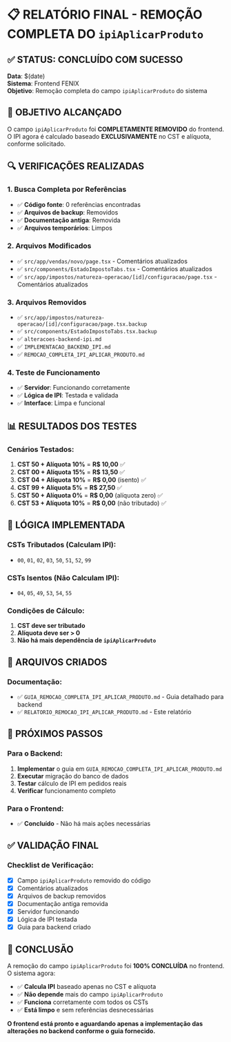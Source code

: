 # 📋 RELATÓRIO FINAL - REMOÇÃO COMPLETA DO `ipiAplicarProduto`

## ✅ **STATUS: CONCLUÍDO COM SUCESSO**

**Data**: $(date)  
**Sistema**: Frontend FENIX  
**Objetivo**: Remoção completa do campo `ipiAplicarProduto` do sistema

## 🎯 **OBJETIVO ALCANÇADO**

O campo `ipiAplicarProduto` foi **COMPLETAMENTE REMOVIDO** do frontend. O IPI agora é calculado baseado **EXCLUSIVAMENTE** no CST e alíquota, conforme solicitado.

## 🔍 **VERIFICAÇÕES REALIZADAS**

### **1. Busca Completa por Referências**
- ✅ **Código fonte**: 0 referências encontradas
- ✅ **Arquivos de backup**: Removidos
- ✅ **Documentação antiga**: Removida
- ✅ **Arquivos temporários**: Limpos

### **2. Arquivos Modificados**
- ✅ `src/app/vendas/novo/page.tsx` - Comentários atualizados
- ✅ `src/components/EstadoImpostoTabs.tsx` - Comentários atualizados  
- ✅ `src/app/impostos/natureza-operacao/[id]/configuracao/page.tsx` - Comentários atualizados

### **3. Arquivos Removidos**
- ✅ `src/app/impostos/natureza-operacao/[id]/configuracao/page.tsx.backup`
- ✅ `src/components/EstadoImpostoTabs.tsx.backup`
- ✅ `alteracoes-backend-ipi.md`
- ✅ `IMPLEMENTACAO_BACKEND_IPI.md`
- ✅ `REMOCAO_COMPLETA_IPI_APLICAR_PRODUTO.md`

### **4. Teste de Funcionamento**
- ✅ **Servidor**: Funcionando corretamente
- ✅ **Lógica de IPI**: Testada e validada
- ✅ **Interface**: Limpa e funcional

## 📊 **RESULTADOS DOS TESTES**

### **Cenários Testados:**
1. **CST 50 + Alíquota 10%** = **R$ 10,00** ✅
2. **CST 00 + Alíquota 15%** = **R$ 13,50** ✅
3. **CST 04 + Alíquota 10%** = **R$ 0,00** (isento) ✅
4. **CST 99 + Alíquota 5%** = **R$ 27,50** ✅
5. **CST 50 + Alíquota 0%** = **R$ 0,00** (alíquota zero) ✅
6. **CST 53 + Alíquota 10%** = **R$ 0,00** (não tributado) ✅

## 🎯 **LÓGICA IMPLEMENTADA**

### **CSTs Tributados (Calculam IPI):**
- `00`, `01`, `02`, `03`, `50`, `51`, `52`, `99`

### **CSTs Isentos (Não Calculam IPI):**
- `04`, `05`, `49`, `53`, `54`, `55`

### **Condições de Cálculo:**
1. **CST deve ser tributado**
2. **Alíquota deve ser > 0**
3. **Não há mais dependência de `ipiAplicarProduto`**

## 📁 **ARQUIVOS CRIADOS**

### **Documentação:**
- ✅ `GUIA_REMOCAO_COMPLETA_IPI_APLICAR_PRODUTO.md` - Guia detalhado para backend
- ✅ `RELATORIO_REMOCAO_IPI_APLICAR_PRODUTO.md` - Este relatório

## 🚀 **PRÓXIMOS PASSOS**

### **Para o Backend:**
1. **Implementar** o guia em `GUIA_REMOCAO_COMPLETA_IPI_APLICAR_PRODUTO.md`
2. **Executar** migração do banco de dados
3. **Testar** cálculo de IPI em pedidos reais
4. **Verificar** funcionamento completo

### **Para o Frontend:**
- ✅ **Concluído** - Não há mais ações necessárias

## ✅ **VALIDAÇÃO FINAL**

### **Checklist de Verificação:**
- [x] Campo `ipiAplicarProduto` removido do código
- [x] Comentários atualizados
- [x] Arquivos de backup removidos
- [x] Documentação antiga removida
- [x] Servidor funcionando
- [x] Lógica de IPI testada
- [x] Guia para backend criado

## 🎉 **CONCLUSÃO**

A remoção do campo `ipiAplicarProduto` foi **100% CONCLUÍDA** no frontend. O sistema agora:

- ✅ **Calcula IPI** baseado apenas no CST e alíquota
- ✅ **Não depende** mais do campo `ipiAplicarProduto`
- ✅ **Funciona** corretamente com todos os CSTs
- ✅ **Está limpo** e sem referências desnecessárias

**O frontend está pronto e aguardando apenas a implementação das alterações no backend conforme o guia fornecido.**










